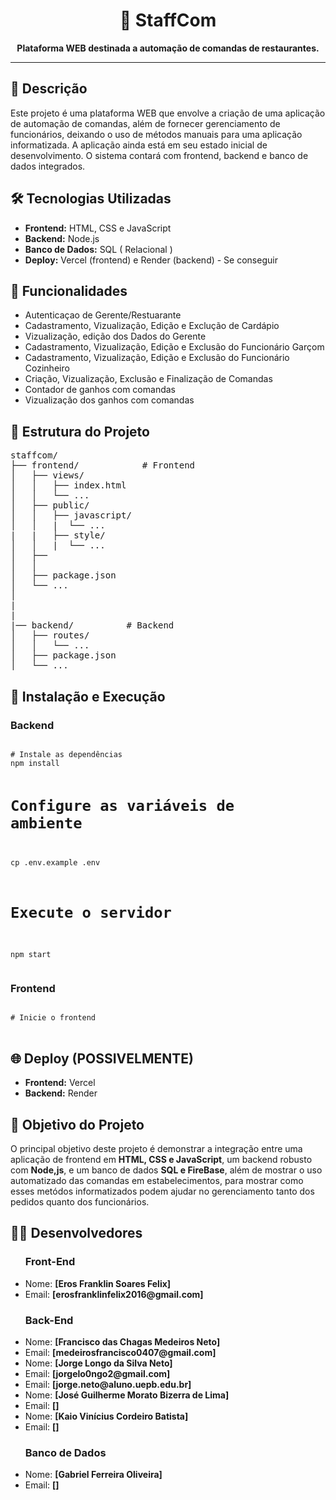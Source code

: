 <h1 align="center">📄 StaffCom</h1>

<p align="center">
  <strong>Plataforma WEB destinada a automação de comandas de restaurantes.</strong>
</p>

<hr />

<h2>📝 Descrição</h2>
<p>
  Este projeto é uma plataforma WEB que envolve a criação de uma aplicação de automação de comandas, além de fornecer gerenciamento de funcionários, deixando o uso de métodos manuais para uma aplicação informatizada. 
  A aplicação ainda está em seu estado inicial de desenvolvimento. O sistema contará com frontend, backend e banco de dados integrados.
</p>

<h2>🛠️ Tecnologias Utilizadas</h2>
<ul>
  <li><strong>Frontend:</strong> HTML, CSS e JavaScript</li>
  <li><strong>Backend:</strong> Node.js</li>
  <li><strong>Banco de Dados:</strong> SQL ( Relacional )</li>
  <li><strong>Deploy:</strong> Vercel (frontend) e Render (backend) - Se conseguir </li>
</ul>

<h2>🔧 Funcionalidades</h2>
<ul>
  <li>Autenticaçao de Gerente/Restuarante</li>
  <li>Cadastramento, Vizualização, Edição e Exclução de Cardápio</li>
  <li>Vizualização, edição dos Dados do Gerente</li>
  <li>Cadastramento, Vizualização, Edição e Exclusão do Funcionário Garçom</li>
  <li>Cadastramento, Vizualização, Edição e Exclusão do Funcionário Cozinheiro</li>
  <li>Criação, Vizualização, Exclusão e Finalização de Comandas</li>
  <li>Contador de ganhos com comandas</li>
  <li>Vizualização dos ganhos com comandas</li>
</ul>

<h2>📂 Estrutura do Projeto</h2>
<pre>
staffcom/
├── frontend/            # Frontend 
│   ├── views/
│   │   ├── index.html
│   │   └── ...
│   ├── public/
│   │   ├── javascript/
│   │   |  └── ...
|   |   ├── style/
│   │   |  └── ...
│   ├── 
│   │   
│   ├── package.json
│   └── ...
│
|            
|
|── backend/          # Backend 
│   ├── routes/
│   │   └── ...
│   ├── package.json
│   └── ...
</pre>

<h2>🚀 Instalação e Execução</h2>

<h3>Backend</h3>
<pre>
<code>
# Instale as dependências
npm install

# Configure as variáveis de ambiente
cp .env.example .env

# Execute o servidor
npm start
</code>
</pre>

<h3>Frontend</h3>
<pre>
<code>
# Inicie o frontend
</code>
</pre>

<h2>🌐 Deploy (POSSIVELMENTE)</h2>
<ul>
  <li><strong>Frontend:</strong> Vercel</li>
  <li><strong>Backend:</strong> Render</li>
</ul>

<h2>🎯 Objetivo do Projeto</h2>
<p>
  O principal objetivo deste projeto é demonstrar a integração entre uma aplicação de frontend em <strong>HTML, CSS e JavaScript</strong>, um backend robusto com <strong>Node,js</strong>, e um banco de dados <strong>SQL e FireBase</strong>, 
  além de mostrar o uso automatizado das comandas em estabelecimentos, para mostrar como esses metódos informatizados podem ajudar no gerenciamento tanto dos pedidos quanto dos funcionários.
</p>

<h2>🧑‍💻 Desenvolvedores</h2>
<ul>
  <h3>Front-End</h3>
  <li>Nome: <strong>[Eros Franklin Soares Felix]</strong></li>
  <li>Email: <strong>[erosfranklinfelix2016@gmail.com]</strong></li>
  <h3>Back-End</h3>
  <li>Nome: <strong>[Francisco das Chagas Medeiros Neto]</strong></li>
  <li>Email: <strong>[medeirosfrancisco0407@gmail.com]</strong></li>
  <li>Nome: <strong>[Jorge Longo da Silva Neto]</strong></li>
  <li>Email: <strong>[jorgelo0ngo2@gmail.com]</strong></li>
  <li>Email: <strong>[jorge.neto@aluno.uepb.edu.br]</strong></li>
  <li>Nome: <strong>[José Guilherme Morato Bizerra de Lima]</strong></li>
  <li>Email: <strong>[]</strong></li>
  <li>Nome: <strong>[Kaio Vinícius Cordeiro Batista]</strong></li>
  <li>Email: <strong>[]</strong></li>
   <h3>Banco de Dados</h3>
  <li>Nome: <strong>[Gabriel Ferreira Oliveira]</strong></li>
  <li>Email: <strong>[]</strong></li>
</ul>
